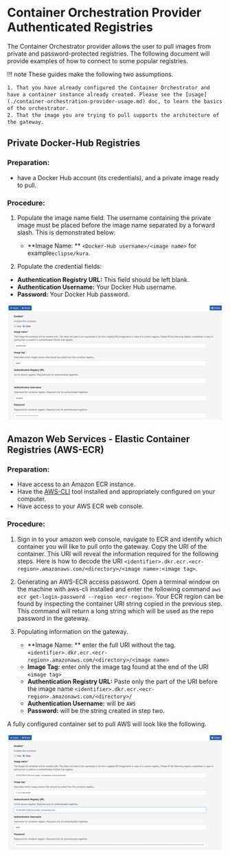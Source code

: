 # Container Orchestration Provider Authenticated Registries

The Container Orchestrator provider allows the user to pull images from private and password-protected registries. The following document will provide examples of how to connect to some popular registries.

!!! note
    These guides make the following two assumptions.
    
    1. That you have already configured the Container Orchestrator and have a container instance already created. Please see the [usage](./container-orchestration-provider-usage.md) doc, to learn the basics of the orchestrator.
    2. That the image you are trying to pull supports the architecture of the gateway.



## Private Docker-Hub Registries

### Preparation:

- have a Docker Hub account (its credentials), and a private image ready to pull. 

### Procedure:

1. Populate the image name field. The username containing the private image must be placed before the image name separated by a forward slash. This is demonstrated below:
   - **Image Name: ** ```<Docker-Hub username>/<image name>``` for example```eclipse/kura```.

2. Populate the credential fields: 
- **Authentication Registry URL:** This field should be left blank.
- **Authentication Username:** Your Docker Hub username.
- **Password:** Your Docker Hub password.

![Container Orchestration Provider Authenticated Registries DockerHub](./images/container-orchestration-provider-authenticated-registries-dockerhub.png)



## Amazon Web Services - Elastic Container Registries (AWS-ECR)

### Preparation:
- Have access to an Amazon ECR instance.
- Have the [AWS-CLI](https://aws.amazon.com/cli/) tool installed and appropriately configured on your computer. 
- Have access to your AWS ECR web console.

### Procedure:

1. Sign in to your amazon web console, navigate to ECR and identify which container you will like to pull onto the gateway. Copy the URI of the container. This URI will reveal the information required for the following steps. Here is how to decode the URI ```<identifier>.dkr.ecr.<ecr-region>.amazonaws.com/<directory>/<image name>:<image tag>```.

2. Generating an AWS-ECR access password. Open a terminal window on the machine with aws-cli installed and enter the following command ```aws ecr get-login-password --region <ecr-region>```. Your ECR region can be found by inspecting the container URI string copied in the previous step. This command will return a long string which will be used as the repo password in the gateway.

3. Populating information on the gateway. 
   - **Image Name: ** enter the full URI without the tag.```<identifier>.dkr.ecr.<ecr-region>.amazonaws.com/<directory>/<image name>```
   - **Image Tag:** enter only the image tag found at the end of the URI  ```<image tag>```
   - **Authentication Registry URL:** Paste only the part of the URI before the image name   ```<identifier>.dkr.ecr.<ecr-region>.amazonaws.com/<directory>/```
   - **Authentication Username:** will be ```AWS```
   - **Password:** will be the string created in step two.

A fully configured container set to pull AWS will look like the following.

![Container Orchestration Provider Authenticated Registries AWS](./images/container-orchestration-provider-authenticated-registries-aws.png)